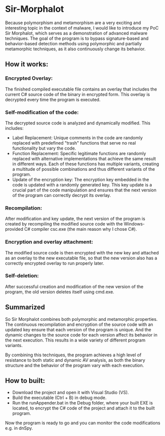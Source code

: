 # Sir-Morphalot

Because polymorphism and metamorphism are a very exciting and interesting topic in the context of malware, I would like to introduce my PoC Sir Morphalot, which serves as a demonstration of advanced malware techniques. The goal of the program is to bypass signature-based and behavior-based detection methods using polymorphic and partially metamorphic techniques, as it also continuously change its behavior.

## How it works:

### Encrypted Overlay: 
The finished compiled executable file contains an overlay that includes the current C# source code of the binary in encrypted form. This overlay is decrypted every time the program is executed.

### Self-modification of the code:
The decrypted source code is analyzed and dynamically modified. This includes:

- Label Replacement: 
Unique comments in the code are randomly replaced with predefined "trash" functions that serve no real functionality but vary the code.
- Function Replacement: 
Specific legitimate functions are randomly replaced with alternative implementations that achieve the same result in different ways. Each of these functions has multiple variants, creating a multitude of possible combinations and thus different variants of the program.
- Update of the encryption key:
The encryption key embedded in the code is updated with a randomly generated key. This key update is a crucial part of the code manipulation and ensures that the next version of the program can correctly decrypt its overlay.

### Recompilation:
After modification and key update, the next version of the program is created by recompiling the modified source code with the Windows-provided C# compiler csc.exe (the main reason why I chose C#).

### Encryption and overlay attachment:
The modified source code is then encrypted with the new key and attached as an overlay to the new executable file, so that the new version also has a correctly encrypted overlay to run properly later.

### Self-deletion:
After successful creation and modification of the new version of the program, the old version deletes itself using cmd.exe.

## Summarized
So Sir Morphalot combines both polymorphic and metamorphic properties. The continuous recompilation and encryption of the source code with an updated key ensure that each version of the program is unique. And the dynamic changes to the source code for each version affect its behavior in the next execution. This results in a wide variety of different program variants.

By combining this techniques, the program achieves a high level of resistance to both static and dynamic AV analysis, as both the binary structure and the behavior of the program vary with each execution.

## How to built:
- Download the project and open it with Visual Studio (VS).
- Build the executable (Ctrl + B) in debug mode.
- Run the runAppender.bat in the Debug folder, where your built EXE is located, to encrypt the C# code of the project and attach it to the built program.

Now the program is ready to go and you can monitor the code modifications e.g. in dnSpy.
